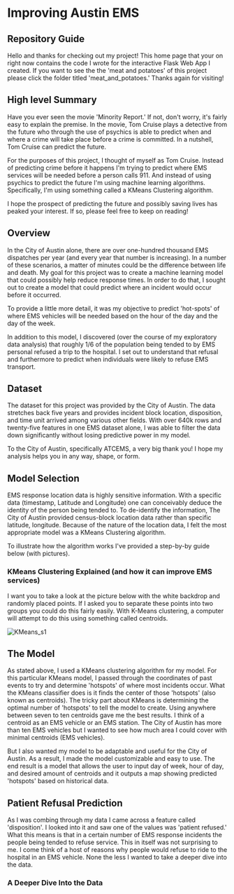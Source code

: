 # Improving Austin EMS

## Repository Guide

Hello and thanks for checking out my project! This home page that your on right now contains the code I wrote for the
interactive Flask Web App I created. If you want to see the the 'meat and potatoes' of this project please click the
folder titled 'meat_and_potatoes.' Thanks again for visiting!

## High level Summary

Have you ever seen the movie 'Minority Report.' If not, don't worry, it's fairly easy to explain the premise. In the
movie, Tom Cruise plays a detective from the future who through the use of psychics is able to predict when and where
a crime will take place before a crime is committed. In a nutshell, Tom Cruise can predict the future.

For the purposes of this project, I thought of myself as Tom Cruise. Instead of predicting crime before it happens I'm
trying to predict where EMS services will be needed before a person calls 911. And instead of using psychics to predict
the future I'm using machine learning algorithms. Specifically, I'm using something called a KMeans Clustering algorithm.

I hope the prospect of predicting the future and possibly saving lives has peaked your interest. If so, please feel free
to keep on reading!


## Overview

In the City of Austin alone, there are over one-hundred thousand EMS dispatches per year (and every year that number is
increasing). In a number of these scenarios, a matter of minutes could be the difference between life and death.
My goal for this project was to create a machine learning model that could possibly help reduce response times. In order
to do that, I sought out to create a model that could predict where an incident would occur before it occurred.

To provide a little more detail, it was my objective to predict 'hot-spots' of where EMS vehicles will be needed based
on the hour of the day and the day of the week.

In addition to this model, I discovered (over the course of my exploratory data analysis) that roughly 1/6 of the
population being tended to by EMS personal refused a trip to the hospital. I set out to understand that refusal and
furthermore to predict when individuals were likely to refuse EMS transport.


## Dataset

The dataset for this project was provided by the City of Austin. The data stretches back five years and provides
incident block location, disposition, and time unit arrived among various other fields. With over 640k
rows and twenty-five features in one EMS dataset alone, I was able to filter the data down significantly without losing
predictive power in my model.

To the City of Austin, specifically ATCEMS, a very big thank you! I hope my analysis helps you in any way, shape, or
form.


## Model Selection

EMS response location data is highly sensitive information. With a specific data (timestamp, Latitude and Longitude) one
can conceivably deduce the identity of the person being tended to. To de-identify the information, The City of Austin
provided census-block location data rather than specific latitude, longitude. Because of the nature of the location
data, I felt the most appropriate model was a KMeans Clustering algorithm.

To illustrate how the algorithm works I've provided a step-by-by guide below (with pictures).

### KMeans Clustering Explained (and how it can improve EMS services)

I want you to take a look at the picture below with the white backdrop and randomly placed points. If I asked you to
separate these points into two groups you could do this fairly easily. With K-Means clustering, a computer will attempt
to do this using something called centroids.

![KMeans_s1](https://user-images.githubusercontent.com/greklo/Improving_Austin_EMS/Images/KMeans_s1)









## The Model

As stated above, I used a KMeans clustering algorithm for my model. For this particular KMeans model, I passed through
the coordinates of past events to try and determine 'hotspots' of where most incidents occur. What the KMeans classifier
does is it finds the center of those 'hotspots' (also known as centroids). The tricky part about KMeans is determining
the optimal number of 'hotspots' to tell the model to create. Using anywhere between seven to ten centroids gave me the
best results. I think of a centroid as an EMS vehicle or an EMS station. The City of Austin has more than ten EMS
vehicles but I wanted to see how much area I could cover with minimal centroids (EMS vehicles).

But I also wanted my model to be adaptable and useful for the City of Austin. As a result, I made the model customizable
and easy to use. The end result is a model that allows the user to input day of week, hour of day, and desired amount of
centroids and it outputs a map showing predicted 'hotspots' based on historical data.



## Patient Refusal Prediction

As I was combing through my data I came across a feature called 'disposition'. I looked into it and saw one of the
values was 'patient refused.' What this means is that in a certain number of EMS response incidents the people being
tended to refuse service. This in itself was not surprising to me. I come think of a host of reasons why people would
refuse to ride to the hospital in an EMS vehicle. None the less I wanted to take a deeper dive into the data.

### A Deeper Dive Into the Data



